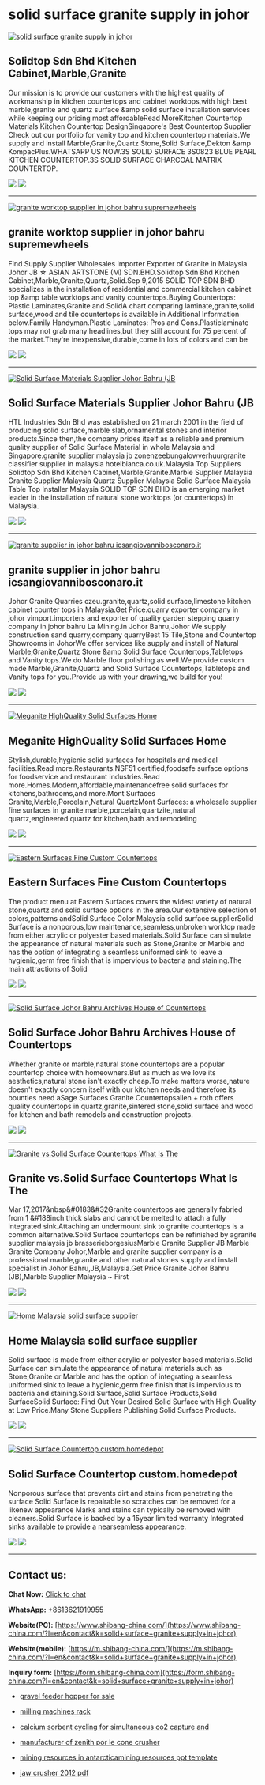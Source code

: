 # solid surface granite supply in johor

<a href="https://swt.shibang-china.com/?l=en&img&k=solid+surface+granite+supply+in+johor" target="_blank">![solid surface granite supply in johor](http://static.shibang-china.com/all-800x300/626.jpg)</a>

## Solidtop Sdn Bhd Kitchen Cabinet,Marble,Granite
Our mission is to provide our customers with the highest quality of workmanship in kitchen countertops and cabinet worktops,with high best marble,granite and quartz surface &amp solid surface installation services while keeping our pricing most affordableRead MoreKitchen Countertop Materials Kitchen Countertop DesignSingapore's Best Countertop Supplier Check out our portfolio for vanity top and kitchen countertop materials.We supply and install Marble,Granite,Quartz Stone,Solid Surface,Dekton &amp KompacPlus.WHATSAPP US NOW.3S SOLID SURFACE 3S0823 BLUE PEARL KITCHEN COUNTERTOP.3S SOLID SURFACE CHARCOAL MATRIX COUNTERTOP.


<a href="https://whatsapp.shibangsoft.com/WhatsApp.php" target="_blank" title="WhatsApp">![](http://static.shibang-china.com/icon/whatsapp.png)</a> <a href="https://swt.shibang-china.com/?l=en&icon&k=solid+surface+granite+supply+in+johor" target="_blank">![](http://static.shibang-china.com/icon/chat-en.png)</a>

---

<a href="https://swt.shibang-china.com/?l=en&img&k=solid+surface+granite+supply+in+johor" target="_blank">![granite worktop supplier in johor bahru supremewheels](http://static.shibang-china.com/all-800x300/226.jpg)</a>

## granite worktop supplier in johor bahru supremewheels
Find Supply Supplier Wholesales Importer Exporter of Granite in Malaysia Johor JB ☆ ASIAN ARTSTONE (M) SDN.BHD.Solidtop Sdn Bhd Kitchen Cabinet,Marble,Granite,Quartz,Solid.Sep 9,2015 SOLID TOP SDN BHD specializes in the installation of residential and commercial kitchen cabinet top &amp table worktops and vanity countertops.Buying Countertops: Plastic Laminates,Granite and SolidA chart comparing laminate,granite,solid surface,wood and tile countertops is available in Additional Information below.Family Handyman.Plastic Laminates: Pros and Cons.Plasticlaminate tops may not grab many headlines,but they still account for 75 percent of the market.They're inexpensive,durable,come in lots of colors and can be


<a href="https://whatsapp.shibangsoft.com/WhatsApp.php" target="_blank" title="WhatsApp">![](http://static.shibang-china.com/icon/whatsapp.png)</a> <a href="https://swt.shibang-china.com/?l=en&icon&k=solid+surface+granite+supply+in+johor" target="_blank">![](http://static.shibang-china.com/icon/chat-en.png)</a>

---

<a href="https://swt.shibang-china.com/?l=en&img&k=solid+surface+granite+supply+in+johor" target="_blank">![Solid Surface Materials Supplier Johor Bahru (JB](http://static.shibang-china.com/all-800x300/758.jpg)</a>

## Solid Surface Materials Supplier Johor Bahru (JB
HTL Industries Sdn Bhd was established on 21 march 2001 in the field of producing solid surface,marble slab,ornamental stones and interior products.Since then,the company prides itself as a reliable and premium quality supplier of Solid Surface Material in whole Malaysia and Singapore.granite supplier malaysia jb zonenzeebungalowverhuurgranite classifier supplier in malaysia hotelbianca.co.uk.Malaysia Top Suppliers Solidtop Sdn Bhd Kitchen Cabinet,Marble,Granite.Marble Supplier Malaysia Granite Supplier Malaysia Quartz Supplier Malaysia Solid Surface Malaysia Table Top Installer Malaysia SOLID TOP SDN BHD is an emerging market leader in the installation of natural stone worktops (or countertops) in Malaysia.


<a href="https://whatsapp.shibangsoft.com/WhatsApp.php" target="_blank" title="WhatsApp">![](http://static.shibang-china.com/icon/whatsapp.png)</a> <a href="https://swt.shibang-china.com/?l=en&icon&k=solid+surface+granite+supply+in+johor" target="_blank">![](http://static.shibang-china.com/icon/chat-en.png)</a>

---

<a href="https://swt.shibang-china.com/?l=en&img&k=solid+surface+granite+supply+in+johor" target="_blank">![granite supplier in johor bahru icsangiovannibosconaro.it](http://static.shibang-china.com/all-800x300/1504.jpg)</a>

## granite supplier in johor bahru icsangiovannibosconaro.it
Johor Granite Quarries czeu.granite,quartz,solid surface,limestone kitchen cabinet counter tops in Malaysia.Get Price.quarry exporter company in johor vimport.importers and exporter of quality garden stepping quarry company in johor bahru La Mining.in Johor Bahru,Johor We supply construction sand quarry,company quarryBest 15 Tile,Stone and Countertop Showrooms in JohorWe offer services like supply and install of Natural Marble,Granite,Quartz Stone &amp Solid Surface Countertops,Tabletops and Vanity tops.We do Marble floor polishing as well.We provide custom made Marble,Granite,Quartz and Solid Surface Countertops,Tabletops and Vanity tops for you.Provide us with your drawing,we build for you!


<a href="https://whatsapp.shibangsoft.com/WhatsApp.php" target="_blank" title="WhatsApp">![](http://static.shibang-china.com/icon/whatsapp.png)</a> <a href="https://swt.shibang-china.com/?l=en&icon&k=solid+surface+granite+supply+in+johor" target="_blank">![](http://static.shibang-china.com/icon/chat-en.png)</a>

---

<a href="https://swt.shibang-china.com/?l=en&img&k=solid+surface+granite+supply+in+johor" target="_blank">![Meganite HighQuality Solid Surfaces Home](http://static.shibang-china.com/all-800x300/1407.jpg)</a>

## Meganite HighQuality Solid Surfaces Home
Stylish,durable,hygienic solid surfaces for hospitals and medical facilities.Read more.Restaurants.NSF51 certified,foodsafe surface options for foodservice and restaurant industries.Read more.Homes.Modern,affordable,maintenancefree solid surfaces for kitchens,bathrooms,and more.Mont Surfaces Granite,Marble,Porcelain,Natural QuartzMont Surfaces: a wholesale supplier fine surfaces in granite,marble,porcelain,quartzite,natural quartz,engineered quartz for kitchen,bath and remodeling


<a href="https://whatsapp.shibangsoft.com/WhatsApp.php" target="_blank" title="WhatsApp">![](http://static.shibang-china.com/icon/whatsapp.png)</a> <a href="https://swt.shibang-china.com/?l=en&icon&k=solid+surface+granite+supply+in+johor" target="_blank">![](http://static.shibang-china.com/icon/chat-en.png)</a>

---

<a href="https://swt.shibang-china.com/?l=en&img&k=solid+surface+granite+supply+in+johor" target="_blank">![Eastern Surfaces Fine Custom Countertops](http://static.shibang-china.com/all-800x300/353.jpg)</a>

## Eastern Surfaces Fine Custom Countertops
The product menu at Eastern Surfaces covers the widest variety of natural stone,quartz and solid surface options in the area.Our extensive selection of colors,patterns andSolid Surface Color Malaysia solid surface supplierSolid Surface is a nonporous,low maintenance,seamless,unbroken worktop made from either acrylic or polyester based materials.Solid Surface can simulate the appearance of natural materials such as Stone,Granite or Marble and has the option of integrating a seamless uniformed sink to leave a hygienic,germ free finish that is impervious to bacteria and staining.The main attractions of Solid


<a href="https://whatsapp.shibangsoft.com/WhatsApp.php" target="_blank" title="WhatsApp">![](http://static.shibang-china.com/icon/whatsapp.png)</a> <a href="https://swt.shibang-china.com/?l=en&icon&k=solid+surface+granite+supply+in+johor" target="_blank">![](http://static.shibang-china.com/icon/chat-en.png)</a>

---

<a href="https://swt.shibang-china.com/?l=en&img&k=solid+surface+granite+supply+in+johor" target="_blank">![Solid Surface Johor Bahru Archives House of Countertops](http://static.shibang-china.com/all-800x300/1128.jpg)</a>

## Solid Surface Johor Bahru Archives House of Countertops
Whether granite or marble,natural stone countertops are a popular countertop choice with homeowners.But as much as we love its aesthetics,natural stone isn't exactly cheap.To make matters worse,nature doesn't exactly concern itself with our kitchen needs and therefore its bounties need aSage Surfaces Granite Countertopsallen + roth offers quality countertops in quartz,granite,sintered stone,solid surface and wood for kitchen and bath remodels and construction projects.


<a href="https://whatsapp.shibangsoft.com/WhatsApp.php" target="_blank" title="WhatsApp">![](http://static.shibang-china.com/icon/whatsapp.png)</a> <a href="https://swt.shibang-china.com/?l=en&icon&k=solid+surface+granite+supply+in+johor" target="_blank">![](http://static.shibang-china.com/icon/chat-en.png)</a>

---

<a href="https://swt.shibang-china.com/?l=en&img&k=solid+surface+granite+supply+in+johor" target="_blank">![Granite vs.Solid Surface Countertops What Is The](http://static.shibang-china.com/all-800x300/258.jpg)</a>

## Granite vs.Solid Surface Countertops What Is The
Mar 17,2017&nbsp&#0183&#32Granite countertops are generally fabried from 1 &#188inch thick slabs and cannot be melted to attach a fully integrated sink.Attaching an undermount sink to granite countertops is a common alternative.Solid Surface countertops can be refinished by agranite supplier malaysia jb brasserieborgesiusMarble Granite Supplier JB Marble Granite Company Johor,Marble and granite supplier company is a professional marble,granite and other natural stones supply and install specialist in Johor Bahru,JB,Malaysia.Get Price Granite Johor Bahru (JB),Marble Supplier Malaysia ~ First


<a href="https://whatsapp.shibangsoft.com/WhatsApp.php" target="_blank" title="WhatsApp">![](http://static.shibang-china.com/icon/whatsapp.png)</a> <a href="https://swt.shibang-china.com/?l=en&icon&k=solid+surface+granite+supply+in+johor" target="_blank">![](http://static.shibang-china.com/icon/chat-en.png)</a>

---

<a href="https://swt.shibang-china.com/?l=en&img&k=solid+surface+granite+supply+in+johor" target="_blank">![Home Malaysia solid surface supplier](http://static.shibang-china.com/all-800x300/742.jpg)</a>

## Home Malaysia solid surface supplier
Solid surface is made from either acrylic or polyester based materials.Solid Surface can simulate the appearance of natural materials such as Stone,Granite or Marble and has the option of integrating a seamless uniformed sink to leave a hygienic,germ free finish that is impervious to bacteria and staining.Solid Surface,Solid Surface Products,Solid SurfaceSolid Surface: Find Out Your Desired Solid Surface with High Quality at Low Price.Many Stone Suppliers Publishing Solid Surface Products.


<a href="https://whatsapp.shibangsoft.com/WhatsApp.php" target="_blank" title="WhatsApp">![](http://static.shibang-china.com/icon/whatsapp.png)</a> <a href="https://swt.shibang-china.com/?l=en&icon&k=solid+surface+granite+supply+in+johor" target="_blank">![](http://static.shibang-china.com/icon/chat-en.png)</a>

---

<a href="https://swt.shibang-china.com/?l=en&img&k=solid+surface+granite+supply+in+johor" target="_blank">![Solid Surface Countertop custom.homedepot](http://static.shibang-china.com/all-800x300/301.jpg)</a>

## Solid Surface Countertop custom.homedepot
Nonporous surface that prevents dirt and stains from penetrating the surface Solid Surface is repairable so scratches can be removed for a likenew appearance Marks and stains can typically be removed with cleaners.Solid Surface is backed by a 15year limited warranty Integrated sinks available to provide a nearseamless appearance.

<a href="https://whatsapp.shibangsoft.com/WhatsApp.php" target="_blank" title="WhatsApp">![](http://static.shibang-china.com/icon/whatsapp.png)</a> <a href="https://swt.shibang-china.com/?l=en&icon&k=solid+surface+granite+supply+in+johor" target="_blank">![](http://static.shibang-china.com/icon/chat-en.png)</a>

---
## Contact us:

**Chat Now:** [Click to chat](https://swt.shibang-china.com?l=en&contact&k=solid+surface+granite+supply+in+johor)

**WhatsApp:**  [+8613621919955](https://whatsapp.shibangsoft.com/WhatsApp.php)

**Website(PC):** [https://www.shibang-china.com/](https://www.shibang-china.com/?l=en&contact&k=solid+surface+granite+supply+in+johor)

**Website(mobile):** [https://m.shibang-china.com/](https://m.shibang-china.com/?l=en&contact&k=solid+surface+granite+supply+in+johor)

**Inquiry form:** [https://form.shibang-china.com](https://form.shibang-china.com?l=en&contact&k=solid+surface+granite+supply+in+johor)

* [gravel feeder hopper for sale](../120/gravel%20feeder%20hopper%20for%20sale.md)

* [milling machines rack](../121/milling%20machines%20rack.md)

* [calcium sorbent cycling for simultaneous co2 capture and](../117/calcium%20sorbent%20cycling%20for%20simultaneous%20co2%20capture%20and.md)

* [manufacturer of zenith por le cone crusher](../123/manufacturer%20of%20zenith%20por%20le%20cone%20crusher.md)

* [mining resources in antarcticamining resources ppt template](../115/mining%20resources%20in%20antarcticamining%20resources%20ppt%20template.md)

* [jaw crusher 2012 pdf](../119/jaw%20crusher%202012%20pdf.md)